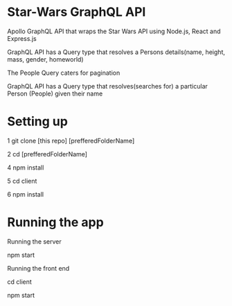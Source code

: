 # Star-Wars GraphQL API

Apollo GraphQL API that wraps the Star Wars API using Node.js, React and Express.js

GraphQL API has a Query type that resolves a Persons details(name, height, mass, gender, homeworld)

The People Query caters for pagination

GraphQL API has a Query type that resolves(searches for) a particular Person (People) given their name

# Setting up

1 git clone [this repo] [prefferedFolderName] 

2 cd [prefferedFolderName]

4 npm install

5 cd client

6 npm install

# Running the app

Running the server

npm start

Running the front end

cd client

npm start



